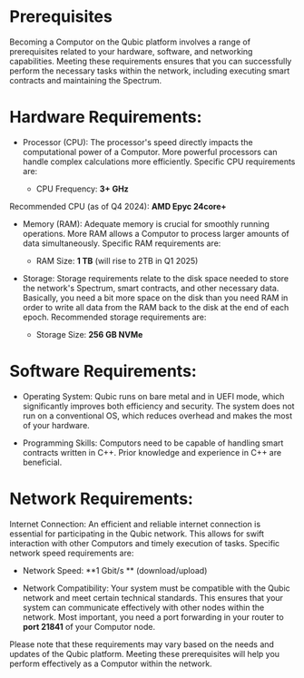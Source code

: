 # Prerequisites

Becoming a Computor on the Qubic platform involves a range of prerequisites related to your hardware, software, and networking capabilities. Meeting these requirements ensures that you can successfully perform the necessary tasks within the network, including executing smart contracts and maintaining the Spectrum.

# Hardware Requirements:

* Processor (CPU): The processor's speed directly impacts the computational power of a Computor. More powerful processors can handle complex calculations more efficiently. Specific CPU requirements are:

    * CPU Frequency: **3+ GHz**

 Recommended CPU (as of Q4 2024): **AMD Epyc 24core+**

* Memory (RAM): Adequate memory is crucial for smoothly running operations. More RAM allows a Computor to process larger amounts of data simultaneously. Specific RAM requirements are:

    * RAM Size: **1 TB** (will rise to 2TB in Q1 2025)

* Storage: Storage requirements relate to the disk space needed to store the network's Spectrum, smart contracts, and other necessary data. Basically, you need a bit more space on the disk than you need RAM in order to write all data from the RAM back to the disk at the end of each epoch. Recommended storage requirements are:

    * Storage Size: **256 GB NVMe**

# Software Requirements:

* Operating System: Qubic runs on bare metal and in UEFI mode, which significantly improves both efficiency and security. The system does not run on a conventional OS, which reduces overhead and makes the most of your hardware.

* Programming Skills: Computors need to be capable of handling smart contracts written in C++. Prior knowledge and experience in C++ are beneficial.

# Network Requirements:

Internet Connection: An efficient and reliable internet connection is essential for participating in the Qubic network. This allows for swift interaction with other Computors and timely execution of tasks. Specific network speed requirements are:

* Network Speed: **1 Gbit/s ** (download/upload)

* Network Compatibility: Your system must be compatible with the Qubic network and meet certain technical standards. This ensures that your system can communicate effectively with other nodes within the network. Most important, you need a port forwarding in your router to **port 21841** of your Computor node.

Please note that these requirements may vary based on the needs and updates of the Qubic platform. Meeting these prerequisites will help you perform effectively as a Computor within the network.
